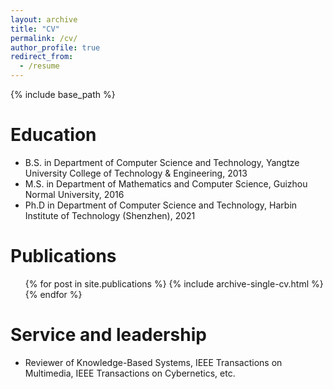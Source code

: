 ```yaml
---
layout: archive
title: "CV"
permalink: /cv/
author_profile: true
redirect_from:
  - /resume
---
```


{% include base_path %}

Education
======
* B.S. in Department of Computer Science and Technology, Yangtze University College of Technology & Engineering, 2013
* M.S. in Department of Mathematics and Computer Science, Guizhou Normal University, 2016
* Ph.D in Department of Computer Science and Technology, Harbin Institute of Technology (Shenzhen), 2021 

Publications
======
  <ul>{% for post in site.publications %}
    {% include archive-single-cv.html %}
  {% endfor %}</ul>
  
Service and leadership
======
* Reviewer of Knowledge-Based Systems, IEEE Transactions on Multimedia, IEEE Transactions on Cybernetics, etc.
